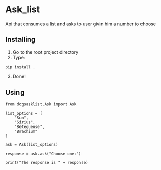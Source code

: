 # Ask_list
Api that consumes a list and asks to user givin him a number to choose

## Installing

1. Go to the root project directory
2. Type:
```
pip install .
```
3. Done!

## Using
```
from dcgsasklist.Ask import Ask

list_options = [
    "Sun",
    "Sirius",
    "Betegueuse",
    "Brachium"
]

ask = Ask(list_options)

response = ask.ask("Choose one:")

print("The response is " + response)
```

